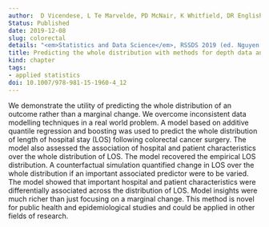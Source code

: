 ```yaml
---
author:  D Vicendese, L Te Marvelde, PD McNair, K Whitfield, DR English, S Ben Taieb, RJ Hyndman, R Thomas
Status: Published
date: 2019-12-08
slug: colorectal
details: "<em>Statistics and Data Science</em>, RSSDS 2019 (ed. Nguyen H). Communications in Computer and Information Science <b>1150</b>, pp 162-182. Springer, Singapore"
title: Predicting the whole distribution with methods for depth data analysis demonstrated on a colorectal cancer treatment study
kind: chapter
tags:
- applied statistics
doi: 10.1007/978-981-15-1960-4_12
---
```


We demonstrate the utility of predicting the whole distribution of an outcome rather than a marginal change. We overcome inconsistent data modelling techniques in a real world problem. A model based on additive quantile regression and boosting was used to predict the whole distribution of length of hospital stay (LOS) following colorectal cancer surgery. The model also assessed the association of hospital and patient characteristics over the whole distribution of LOS. The model recovered the empirical LOS distribution. A counterfactual simulation quantified change in LOS over the whole distribution if an important associated predictor were to be varied. The model showed that important hospital and patient characteristics were differentially associated across the distribution of LOS. Model insights were much richer than just focusing on a marginal change. This method is novel for public health and epidemiological studies and could be applied in other fields of research.

